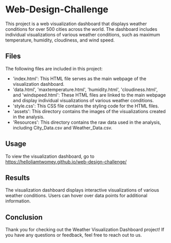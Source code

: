 # Web-Design-Challenge

This project is a web visualization dashboard that displays weather conditions for over 500 cities across the world. The dashboard includes individual visualizations of various weather conditions, such as maximum temperature, humidity, cloudiness, and wind speed.

## Files
The following files are included in this project:

- 'index.html': This HTML file serves as the main webpage of the visualization dashboard.
- 'data.html', 'maxtemperature.html', 'humidity.html', 'cloudiness.html', and 'windspeed.html': These HTML files are linked to the main webpage and display individual visualizations of various weather conditions.
- 'style.css': This CSS file contains the styling code for the HTML files.
- 'assets': This directory contains the images of the visualizations created in the analysis.
- 'Resources': This directory contains the raw data used in the analysis, including City_Data.csv and Weather_Data.csv.

## Usage
To view the visualization dashboard, go to https://helloliamtwomey.github.io/web-design-challenge/

## Results
The visualization dashboard displays interactive visualizations of various weather conditions. Users can hover over data points for additional information.

## Conclusion
Thank you for checking out the Weather Visualization Dashboard project! If you have any questions or feedback, feel free to reach out to us.
